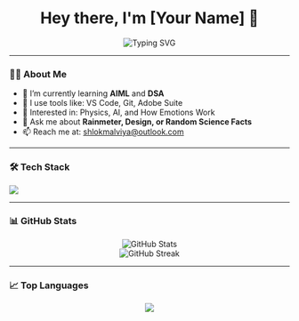 <h1 align="center">Hey there, I'm [Your Name] 👋</h1>

<p align="center">
  <img src="https://readme-typing-svg.demolab.com?font=Fira+Code&pause=1000&center=true&vCenter=true&width=435&lines=Curious+Learner;Aspiring+Developer;Always+Exploring+New+Things" alt="Typing SVG" />
</p>

---

### 👨‍💻 About Me

- 🌱 I’m currently learning **AIML** and **DSA**
- 🚀 I use tools like: VS Code, Git, Adobe Suite
- 🧠 Interested in: Physics, AI, and How Emotions Work
- 💬 Ask me about **Rainmeter, Design, or Random Science Facts**
- 📫 Reach me at: shlokmalviya@outlook.com

---

### 🛠️ Tech Stack

<p align="left">
  <img src="https://skillicons.dev/icons?i=cpp,py,html,css,js,react,github,git,figma,vscode" />
</p>

---

### 📊 GitHub Stats

<p align="center">
  <img src="https://github-readme-stats.vercel.app/api?username=YourUsername&show_icons=true&theme=radical" alt="GitHub Stats" />
  <br/>
  <img src="https://github-readme-streak-stats.herokuapp.com?user=YourUsername&theme=radical" alt="GitHub Streak" />
</p>

---

### 📈 Top Languages

<p align="center">
  <img src="https://github-readme-stats.vercel.app/api/top-langs/?username=YourUsername&layout=compact&theme=radical" />
</p>
